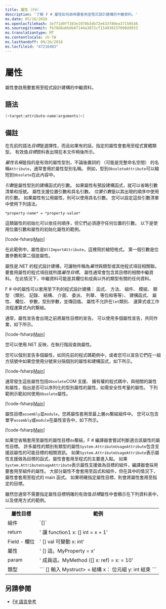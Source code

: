 ```yaml
---
title: 屬性 (F#)
description: '了解 F # 屬性如何啟用要套用至程式設計建構的中繼資料。'
ms.date: 05/16/2016
ms.openlocfilehash: 3e7f1d0ff383e1070b3db72e633f80ea37150548
ms.sourcegitcommit: fb78d8abbdb87144a3872cf154930157090dd933
ms.translationtype: MT
ms.contentlocale: zh-TW
ms.lasthandoff: 09/26/2018
ms.locfileid: "47216483"
---
```

# <a name="attributes"></a>屬性

屬性會啟用要套用至程式設計建構的中繼資料。

## <a name="syntax"></a>語法

```fsharp
[<target:attribute-name(arguments)>]
```

## <a name="remarks"></a>備註

在先前的語法*目標*是選擇性，而且如果有的話，指定的屬性會套用至程式實體類型。 有效值*目標*資料表出現在本文件稍後所示。

*屬性名稱*是指的是有效的屬性型別，不論後置詞的 （可能是完整命名空間） 的名稱`Attribute`，通常會用於屬性型別名稱。 例如，型別`ObsoleteAttribute`可以縮短到`Obsolete`在此內容中。

*引數*是屬性型別的建構函式的引數。 如果屬性有預設建構函式，就可以省略引數清單和括號。 屬性支援位置引數和具名引數。 *位置引數*是以其出現的順序中使用的引數。 如果屬性有公用屬性，則可以使用具名引數。 您可以設定這些引數清單中使用下列語法。

```
*property-name* = *property-value*
```

這類屬性的初始化可以依任何順序，但它們必須遵守任何位置的引數。 以下是使用位置引數和屬性的初始化屬性的範例。

[!code-fsharp[Main](../../../samples/snippets/fsharp/lang-ref-2/snippet6202.fs)]

在此範例中，屬性是`DllImportAttribute`，這裡用於縮短格式。 第一個引數是位置參數和第二個是屬性。

屬性是.NET 的程式設計建構，可讓物件稱為*屬性*與類型或其他程式項目相關聯。 要套用屬性的程式項目就所謂*屬性目標*。 屬性通常會包含其目標的相關中繼資料。 在此情況下，中繼資料可能是其欄位和成員以外的類型有關的任何資料。

F # 中的屬性可以套用至下列的程式設計建構： 函式、 方法、 組件、 模組、 類型 （類別、 記錄、 結構、 介面、 委派、 列舉、 等位和等等）、 建構函式、 屬性、 欄位、 參數，型別參數，並傳回值。 屬性不允許在`let`類別、 運算式或工作流程運算式內的繫結。

通常，屬性宣告會出現之前將屬性目標的宣告。 可以使用多個屬性宣告，共同作業，如下所示。

[!code-fsharp[Main](../../../samples/snippets/fsharp/lang-ref-2/snippet6603.fs)]

您可以使用.NET 反映，在執行階段查詢屬性。

您可以個別宣告多個屬性，如同先前的程式碼範例中，或者您可以宣告它們在一組方括號中如果您使用分號來分隔個別的屬性和建構函式，如下所示。

[!code-fsharp[Main](../../../samples/snippets/fsharp/lang-ref-2/snippet6604.fs)]

通常發生這些屬性包括`Obsolete`COM 支援、 擁有權的程式碼中，與相關的屬性和屬性，指出是否可以序列化的型別屬性的屬性，如需安全性考量的屬性。 下列範例示範如何使用`Obsolete`屬性。

[!code-fsharp[Main](../../../samples/snippets/fsharp/lang-ref-2/snippet6605.fs)]

屬性目標`assembly`並`module`，您將屬性套用至最上層`do`繫結組件中。 您可以包含單字`assembly`或`module`在屬性宣告中，如下所示。

[!code-fsharp[Main](../../../samples/snippets/fsharp/lang-ref-2/snippet6606.fs)]

如果您省略套用至屬性的屬性目標`do`繫結，F # 編譯器會嘗試判斷適合該屬性的屬性目標。 許多屬性的類別有類型的屬性`System.AttributeUsageAttribute`包含支援該屬性的可能目標的相關資訊。 如果`System.AttributeUsageAttribute`表示屬性支援做為目標的函式，屬性會套用至程式的主要進入點。 如果`System.AttributeUsageAttribute`表示屬性支援做為目標的組件，編譯器會採用要套用至組件的屬性。 大部分屬性不會套用至函式和組件，但在其中的情況下，屬性會套用至程式的 main 函式。 如果明確指定屬性目標，則會將屬性套用至指定的目標。

雖然您通常不需要指定屬性目標明確的有效值*目標*屬性中會顯示在下列資料表中，以及使用方式的範例。

<table>
  <tr>
    <th>屬性目標</td>
    <th>範例</td> 
  </tr>
  <tr>
    <td>組件</td>
    <td>`[<assembly: AssemblyVersionAttribute("1.0.0.0")>]`</td> 
  </tr>
  <tr>
    <td>return</td>
    <td>' 讓 function1 x: [<return: Obsolete>] int = x + 1'</td> 
  </tr>
  <tr>
    <td>Field - 欄位</td>
    <td>' [<field: DefaultValue>] val 可變動 x: int'</td> 
  </tr>
  <tr>
    <td>屬性</td>
    <td>' [<property: Obsolete>] 這。MyProperty = x'</td> 
  </tr>
  <tr>
    <td>param</td>
    <td>' 成員這。MyMethod ([<param: Out>] x: ref<int>) = x: = 10'</td> 
  </tr>
  <tr>
    <td>類型</td>
    <td>
        ```
        [<type: StructLayout(Sequential)>] 輸入 Mystruct> = 結構 x： 位元組 y: int 結束 ```
    </td> 
  </tr>
</table>

## <a name="see-also"></a>另請參閱

- [F# 語言參考](index.md)
